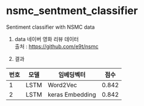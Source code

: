 # nsmc_sentment_classifier
Sentiment classifier with NSMC data

1. data
네이버 영화 리뷰 데이터  
출처 : https://github.com/e9t/nsmc

2. 결과  


|번호|모델|임베딩벡터|점수|
|---|------|---|---|
|1|LSTM|Word2Vec|0.842|
|2|LSTM|keras Embedding|0.842|

